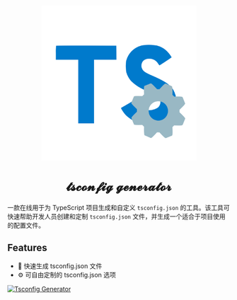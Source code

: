 <p align="center">
    <img src="tsconfig.svg" alt="tsconfig.json" width="350" height="350"/>
</p>
<h1 align="center">𝓽𝓼𝓬𝓸𝓷𝓯𝓲𝓰 𝓰𝓮𝓷𝓮𝓻𝓪𝓽𝓸𝓻</h1>

一款在线用于为 TypeScript 项目生成和自定义 `tsconfig.json` 的工具。该工具可快速帮助开发人员创建和定制 `tsconfig.json` 文件，并生成一个适合于项目使用的配置文件。

## Features
* 🚀 快速生成 tsconfig.json 文件
* ⚙️ 可自由定制的 tsconfig.json 选项 

[![Tsconfig Generator](https://github.com/lonewolfyx/tsconfig-generator/blob/master/public/opengraph-image.png?raw=true)](https://tsconfig-generator.vercel.app)
